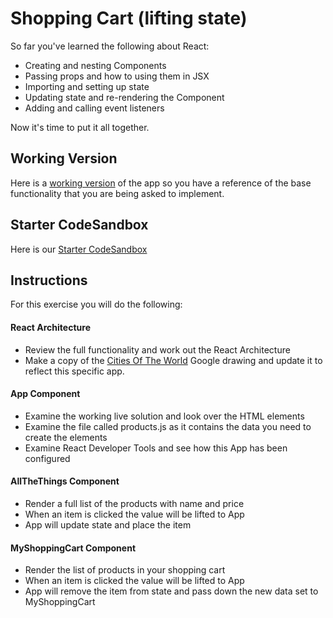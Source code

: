 # Shopping Cart (lifting state)

So far you've learned the following about React:

- Creating and nesting Components
- Passing props and how to using them in JSX
- Importing and setting up state
- Updating state and re-rendering the Component
- Adding and calling event listeners

Now it's time to put it all together. 

## Working Version
Here is a [working version](https://1prws.csb.app/) of the app so you have a reference of the base functionality that you are being asked to implement. 

## Starter CodeSandbox
Here is our [Starter CodeSandbox](https://codesandbox.io/s/react-shopping-cart-starter-e2km4?file=/src/App.js)

## Instructions
For this exercise you will do the following:

#### React Architecture
- Review the full functionality and work out the React Architecture
- Make a copy of the [Cities Of The World](https://docs.google.com/drawings/d/1-VAvWnbCfF8ftR9VzMUIrxeJ4DF2PtJhth179qUO2sI/edit) Google drawing and update it to reflect this specific app.

#### App Component
- Examine the working live solution and look over the HTML elements
- Examine the file called products.js as it contains the data you need to create the elements
- Examine React Developer Tools and see how this App has been configured

#### AllTheThings Component

- Render a full list of the products with name and price
- When an item is clicked the value will be lifted to App
- App will update state and place the item 

#### MyShoppingCart Component

- Render the list of products in your shopping cart
- When an item is clicked the value will be lifted to App
- App will remove the item from state and pass down the new data set to MyShoppingCart
